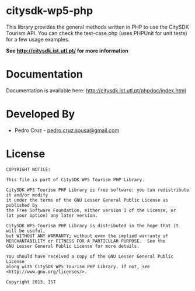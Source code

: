 citysdk-wp5-php
================

This library provides the general methods written in PHP to use the CitySDK Tourism API. 
You can check the test-case.php (uses PHPUnit for unit tests) for a few usage examples.

**See http://citysdk.ist.utl.pt/ for more information**

Documentation
=================
Documentation is available here: http://citysdk.ist.utl.pt/phpdoc/index.html

Developed By
=================
* Pedro Cruz - <pedro.cruz.sousa@gmail.com>


License
=================

    COPYRIGHT NOTICE: 
    
    This file is part of CitySDK WP5 Tourism PHP Library.

    CitySDK WP5 Tourism PHP Library is free software: you can redistribute it and/or modify
    it under the terms of the GNU Lesser General Public License as published by
    the Free Software Foundation, either version 3 of the License, or
    (at your option) any later version.
    
    CitySDK WP5 Tourism PHP Library is distributed in the hope that it will be useful,
    but WITHOUT ANY WARRANTY; without even the implied warranty of
    MERCHANTABILITY or FITNESS FOR A PARTICULAR PURPOSE.  See the
    GNU Lesser General Public License for more details.
    
    You should have received a copy of the GNU Lesser General Public License
    along with CitySDK WP5 Tourism PHP Library. If not, see <http://www.gnu.org/licenses/>.
    
    Copyright 2013, IST
